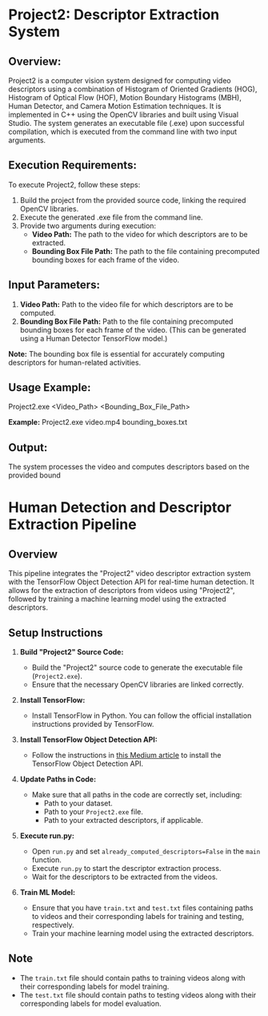 
# Project2: Descriptor Extraction System

## Overview:
Project2 is a computer vision system designed for computing video descriptors using a combination of Histogram of Oriented Gradients (HOG), Histogram of Optical Flow (HOF), Motion Boundary Histograms (MBH), Human Detector, and Camera Motion Estimation techniques. It is implemented in C++ using the OpenCV libraries and built using Visual Studio. The system generates an executable file (.exe) upon successful compilation, which is executed from the command line with two input arguments.

## Execution Requirements:
To execute Project2, follow these steps:
1. Build the project from the provided source code, linking the required OpenCV libraries.
2. Execute the generated .exe file from the command line.
3. Provide two arguments during execution:
    - **Video Path:** The path to the video for which descriptors are to be extracted.
    - **Bounding Box File Path:** The path to the file containing precomputed bounding boxes for each frame of the video.

## Input Parameters:
1. **Video Path:** Path to the video file for which descriptors are to be computed.
2. **Bounding Box File Path:** Path to the file containing precomputed bounding boxes for each frame of the video. (This can be generated using a Human Detector TensorFlow model.)

**Note:** The bounding box file is essential for accurately computing descriptors for human-related activities.

## Usage Example:
Project2.exe <Video_Path> <Bounding_Box_File_Path>


**Example:**
Project2.exe video.mp4 bounding_boxes.txt


## Output:
The system processes the video and computes descriptors based on the provided bound

# Human Detection and Descriptor Extraction Pipeline

## Overview

This pipeline integrates the "Project2" video descriptor extraction system with the TensorFlow Object Detection API for real-time human detection. It allows for the extraction of descriptors from videos using "Project2", followed by training a machine learning model using the extracted descriptors.

## Setup Instructions

1. **Build "Project2" Source Code:**
   - Build the "Project2" source code to generate the executable file (`Project2.exe`).
   - Ensure that the necessary OpenCV libraries are linked correctly.

2. **Install TensorFlow:**
   - Install TensorFlow in Python. You can follow the official installation instructions provided by TensorFlow.

3. **Install TensorFlow Object Detection API:**
   - Follow the instructions in [this Medium article](https://medium.com/@madhawavidanapathirana/real-time-human-detection-in-computer-vision-part-2-c7eda27115c6) to install the TensorFlow Object Detection API.

4. **Update Paths in Code:**
   - Make sure that all paths in the code are correctly set, including:
     - Path to your dataset.
     - Path to your `Project2.exe` file.
     - Path to your extracted descriptors, if applicable.

5. **Execute run.py:**
   - Open `run.py` and set `already_computed_descriptors=False` in the `main` function.
   - Execute `run.py` to start the descriptor extraction process.
   - Wait for the descriptors to be extracted from the videos.

6. **Train ML Model:**
   - Ensure that you have `train.txt` and `test.txt` files containing paths to videos and their corresponding labels for training and testing, respectively.
   - Train your machine learning model using the extracted descriptors.

## Note
- The `train.txt` file should contain paths to training videos along with their corresponding labels for model training.
- The `test.txt` file should contain paths to testing videos along with their corresponding labels for model evaluation.

